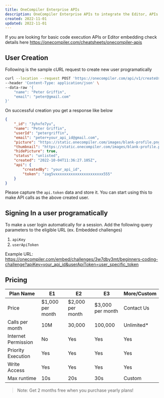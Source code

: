 ```yaml
---
title: OneCompiler Enterprise APIs
description: OneCompiler Enterprise APIs to integrate the Editor, APIs and Challenges into external applications
created: 2022-11-01
updated: 2022-11-01
---
```


If you are looking for basic code execution APIs or Editor embedding check details here https://onecompiler.com/cheatsheets/onecompiler-apis

## User Creation
Following is the sample cURL request to create new user programatically 

```sh
curl --location --request POST 'https://onecompiler.com/api/v1/createUser?access_token=your_access_token' \
--header 'Content-Type: application/json' \
--data-raw '{
    "name": "Peter Griffin",
    "email": "peter@gmail.com"
}'
```

On successful creation you get a response like below

```json
{
    "_id": "3yhxfe7yu",
    "name": "Peter Griffin",
    "userId": "petergriffin",
    "email": "peter+your_api_id@gmail.com",
    "picture": "https://static.onecompiler.com/images/blank-profile.png",
    "thumbnail": "https://static.onecompiler.com/images/blank-profile.png",
    "hidePicture": true,
    "status": "unlisted",
    "created": "2022-10-04T11:36:27.105Z",
    "api": {
        "createdBy": "your_api_id",
        "token": "zag5vxxxxxxxxxxxxxxxxxxxxxx555"
    }
}
```

Please capture the `api.token` data and store it. You can start using this to make API calls as the above created user. 

## Signing In a user programatically
To make a user login automatically for a session. Add the following query parameters to the eligible URL (ex. Embedded challenges)

1. `apiKey`
2. `userApiToken`

Example URL: https://onecompiler.com/embed/challenges/3w7dby3mt/beginners-coding-challenge?apiKey=your_api_id&userApiToken=user_specific_token

## Pricing

|Plan Name| E1 | E2  | E3 | More/Custom |
|---|---|---|---|---|
|Price|$1,000 per month | $2,000 per month | $3,000 per month | Contact Us|
|Calls per month| 10M| 30,000| 100,000|  Unlimited* |
|Internet Permission| No| Yes| Yes| Yes| 
|Priority Execution| Yes| Yes| Yes| Yes| 
|Write Access| Yes| Yes| Yes| Yes| 
|Max runtime| 10s| 20s| 30s| Custom| 


> Note: Get 2 months free when you purchase yearly plans!
